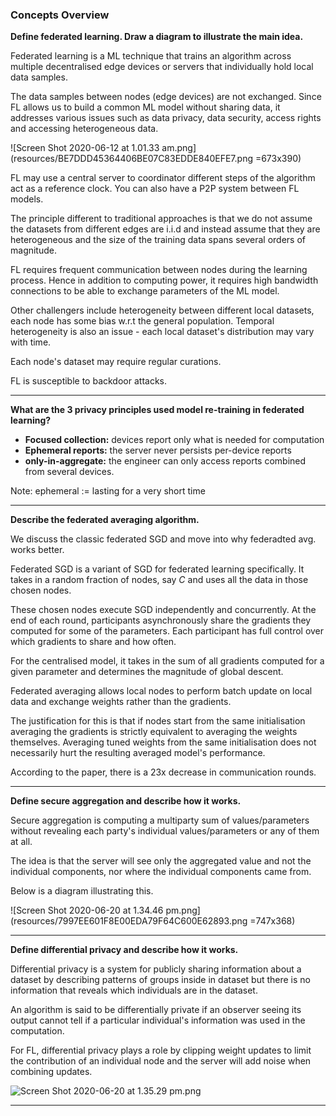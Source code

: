 ### __Concepts Overview__

**Define federated learning. Draw a diagram to illustrate the main idea.**

Federated learning is a ML technique that trains an algorithm across multiple decentralised edge devices or servers that individually hold local data samples.

The data samples between nodes (edge devices) are not exchanged. Since FL allows us to build a common ML model without sharing data, it addresses various issues such as data privacy, data security, access rights and accessing heterogeneous data.

![Screen Shot 2020-06-12 at 1.01.33 am.png](resources/BE7DDD45364406BE07C83EDDE840EFE7.png =673x390)

FL may use a central server to coordinator different steps of the algorithm act as a reference clock. You can also have a P2P system between FL models.

The principle different to traditional approaches is that we do not assume the datasets from different edges are i.i.d and instead assume that they are heterogeneous and the size of the training data spans several orders of magnitude.

FL requires frequent communication between nodes during the learning process. Hence in addition to computing power, it requires high bandwidth connections to be able to exchange parameters of the ML model. 

Other challengers include heterogeneity between different local datasets, each node has some bias w.r.t the general population. Temporal heterogeneity is also an issue - each local dataset's distribution may vary with time.

Each node's dataset may require regular curations. 

FL is susceptible to backdoor attacks. 

---

**What are the 3 privacy principles used model re-training in federated learning?**

- __Focused collection:__ devices report only what is needed for computation
- __Ephemeral reports:__ the server never persists per-device reports
- __only-in-aggregate:__ the engineer can only access reports combined from several devices.

Note: ephemeral := lasting for a very short time

---

**Describe the federated averaging algorithm.**

We discuss the classic federated SGD and move into why federadted avg. works better.

Federated SGD is a variant of SGD for federated learning specifically. It takes in a random fraction of nodes, say $C$ and uses all the data in those chosen nodes.

These chosen nodes execute SGD independently and concurrently. At the end of each round, participants asynchronously share the gradients they computed for some of the parameters. 
Each participant has full control over which gradients to share and how often. 

For the centralised model, it takes in the sum of all gradients computed for a given parameter and determines the magnitude of global descent. 

Federated averaging allows local nodes to perform batch update on local data and exchange weights rather than the gradients. 

The justification for this is that if nodes start from the same initialisation averaging the gradients is strictly equivalent to averaging the weights themselves. Averaging tuned weights from the same initialisation does not necessarily hurt the resulting averaged model's performance.

According to the paper, there is a 23x decrease in communication rounds.

---

**Define secure aggregation and describe how it works.**

Secure aggregation is computing a multiparty sum of values/parameters without revealing each party's individual values/parameters or any of them at all.

The idea is that the server will see only the aggregated value and not the individual components, nor where the individual components came from.

Below is a diagram illustrating this.

![Screen Shot 2020-06-20 at 1.34.46 pm.png](resources/7997EE601F8E00EDA79F64C600E62893.png =747x368)

---

**Define differential privacy and describe how it works.**

Differential privacy is a system for publicly sharing information about a dataset by describing patterns of groups inside in dataset but there is no information that reveals which individuals are in the dataset.

An algorithm is said to be differentially private if an observer seeing its output cannot tell if a particular individual's information was used in the computation.

For FL, differential privacy plays a role by clipping weight updates to limit the contribution of an individual node and the server will add noise when combining updates.

![Screen Shot 2020-06-20 at 1.35.29 pm.png](resources/6F7E9D6EB3C0417B9C4CB30CF3437721.png=772x368)

---
